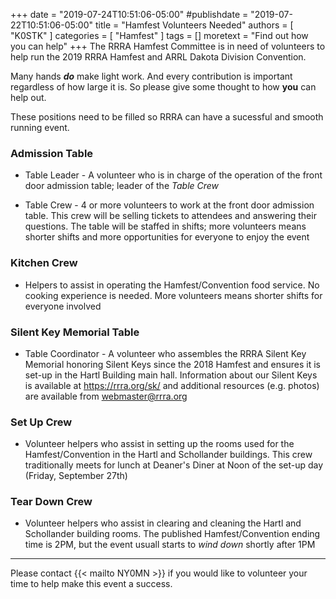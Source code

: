 +++
date = "2019-07-24T10:51:06-05:00"
#publishdate = "2019-07-22T10:51:06-05:00"
title = "Hamfest Volunteers Needed"
authors = [ "K0STK" ]
categories = [ "Hamfest" ]
tags = []
moretext = "Find out how you can help"
+++
The RRRA Hamfest Committee is in need of volunteers to help run the 2019 RRRA
Hamfest and ARRL Dakota Division Convention.

Many hands ***do*** make light work. And every contribution is important
regardless of how large it is. So please give some thought to how **you**
can help out. 

<!--more-->

These positions need to be filled so RRRA can have a sucessful and  smooth
running event.

### Admission Table

* Table Leader - A volunteer who is in charge of the operation of
the front door admission table; leader of the *Table Crew*

* Table Crew - 4 or more volunteers to work at the front door admission table.
This crew will be selling tickets to attendees and answering their questions.
The table will be staffed in shifts; more volunteers means shorter shifts and
more opportunities for everyone to enjoy the event

### Kitchen Crew

* Helpers to assist in operating the Hamfest/Convention food service. No
cooking experience is needed. More volunteers means shorter shifts for everyone
involved

### Silent Key Memorial Table

* Table Coordinator - A volunteer who assembles the RRRA Silent Key
Memorial honoring Silent Keys since the 2018 Hamfest and ensures it is
set-up in the Hartl Building main hall. Information about our Silent
Keys is available at https://rrra.org/sk/ and additional resources (e.g.
photos) are available from [webmaster@rrra.org](mailto:webmaster@rrra.org)

### Set Up Crew

* Volunteer helpers who assist in setting up the rooms used for the Hamfest/Convention in
the Hartl and Schollander buildings. This crew traditionally meets for lunch
at Deaner's Diner at Noon of the set-up day (Friday, September 27th)

### Tear Down Crew

* Volunteer helpers who assist in clearing and cleaning the Hartl and
Schollander building rooms. The published Hamfest/Convention ending time is
2PM, but the event usuall starts to *wind down* shortly after 1PM

---

Please contact {{< mailto NY0MN >}} if you would like to volunteer your time
to help make this event a success.
